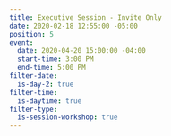 ```yaml
---
title: Executive Session - Invite Only
date: 2020-02-18 12:55:00 -05:00
position: 5
event:
  date: 2020-04-20 15:00:00 -04:00
  start-time: 3:00 PM
  end-time: 5:00 PM
filter-date:
  is-day-2: true
filter-time:
  is-daytime: true
filter-type:
  is-session-workshop: true
---
```


